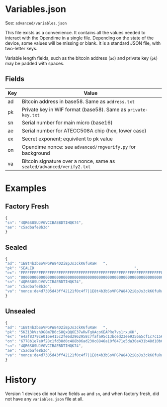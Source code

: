 # Variables.json

See: `advanced/variables.json`

This file exists as a convenience. It contains all the values needed
to interact with the Opendime in a single file. Depending on the
state of the device, some values will be missing or blank. It is a standard
JSON file, with two-letter keys.

Variable length fields, such as the bitcoin address (`ad`) and
private key (`pk`) may be padded with spaces.

## Fields


Key | Value
---|------------
ad | Bitcoin address in base58. Same as `address.txt`
pk | Private key in WIF format (base58). Same as `private-key.txt`
sn | Serial number for main micro (base16)
ae | Serial number for ATECC508A chip (hex, lower case)
ex | Secret exponent; equivilent to pk value
on | Opendime nonce: see `advanced/rngverify.py` for background
va | Bitcoin signature over a nonce, same as `sealed/advanced/verify2.txt`


# Examples

## Factory Fresh

```javascript
{
"sn": "4QR6SUSUJVGVCIBAEBDTIHQK74",
"ae": "c5adbafe8b3d"
}
```

## Sealed

```javascript
{
"ad": "1E8t4b3bSoVPGPW84D2i8pJs3ckK6fuRaH   ",
"pk": "SEALED                                             ",
"ex": "FFFFFFFFFFFFFFFFFFFFFFFFFFFFFFFFFFFFFFFFFFFFFFFFFFFFFFFFFFFFFFFF",
"on": "0000000000000000000000000000000000000000000000000000000000000000",
"sn": "4QR6SUSUJVGVCIBAEBDTIHQK74",
"ae": "c5adbafe8b3d",
"va": "nonce:de4d7305d43ff42121f0c4f7|1E8t4b3bSoVPGPW84D2i8pJs3ckK6fuRaH|Gzuis4coo2yxlN9QXBwb-rJzcJNitJUyBvIGexUP95yw-url5YObNITjP6320pGJVB0UBboDjBNWLqsfWuMvFXY|S"           
}
```


## Unsealed

```javascript
{
"ad": "1E8t4b3bSoVPGPW84D2i8pJs3ckK6fuRaH   ",
"pk": "5KZ13kVzh9G8m7B6cS8QxQQ6E37wRwTgHAcoKEAPRe7vs1rxuXH",
"ex": "e4af8379ce016e415c2fe6d2962958c7fafa95c13bced23ee9356a5cf1c7c156",
"on": "6778b1e7e0f28c1fd38d0c488b06ad230c8846a10f8471e5da30e431b48d10b0",
"sn": "4QR6SUSUJVGVCIBAEBDTIHQK74",
"ae": "c5adbafe8b3d",
"va": "nonce:de4d7305d43ff42121f0c4f7|1E8t4b3bSoVPGPW84D2i8pJs3ckK6fuRaH|Gzuis4coo2yxlN9QXBwb-rJzcJNitJUyBvIGexUP95yw-url5YObNITjP6320pGJVB0UBboDjBNWLqsfWuMvFXY|U"           
}
```


# History

Version 1 devices did not have fields `ae` and `sn`, and when factory fresh, did not
have any `variables.json` file at all.

